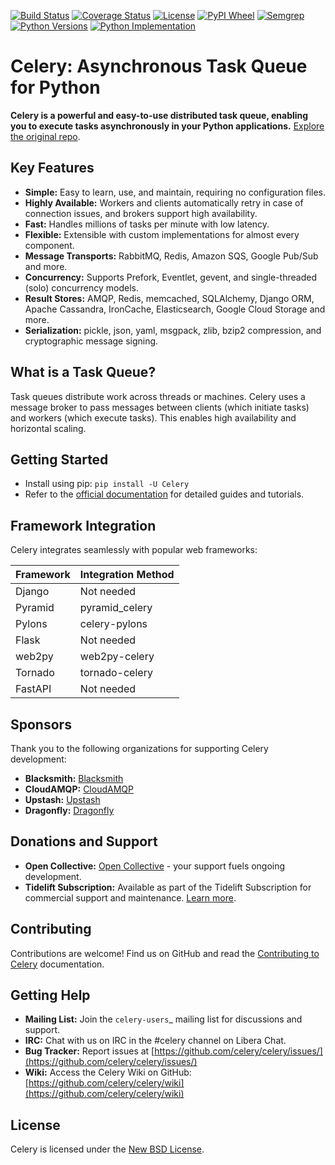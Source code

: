 <!-- Celery - Distributed Task Queue for Python -->
[![Build Status](https://github.com/celery/celery/actions/workflows/python-package.yml/badge.svg)](https://github.com/celery/celery/actions/workflows/python-package.yml)
[![Coverage Status](https://codecov.io/github/celery/celery/coverage.svg?branch=main)](https://codecov.io/github/celery/celery?branch=main)
[![License](https://img.shields.io/pypi/l/celery.svg)](https://opensource.org/licenses/BSD-3-Clause)
[![PyPI Wheel](https://img.shields.io/pypi/wheel/celery.svg)](https://pypi.org/project/celery/)
[![Semgrep](https://img.shields.io/badge/semgrep-security-green.svg)](https://go.semgrep.dev/home)
[![Python Versions](https://img.shields.io/pypi/pyversions/celery.svg)](https://pypi.org/project/celery/)
[![Python Implementation](https://img.shields.io/pypi/implementation/celery.svg)](https://pypi.org/project/celery/)

# Celery: Asynchronous Task Queue for Python

**Celery is a powerful and easy-to-use distributed task queue, enabling you to execute tasks asynchronously in your Python applications.**  [Explore the original repo](https://github.com/celery/celery).

## Key Features

*   **Simple:**  Easy to learn, use, and maintain, requiring no configuration files.
*   **Highly Available:**  Workers and clients automatically retry in case of connection issues, and brokers support high availability.
*   **Fast:**  Handles millions of tasks per minute with low latency.
*   **Flexible:**  Extensible with custom implementations for almost every component.
*   **Message Transports:** RabbitMQ, Redis, Amazon SQS, Google Pub/Sub and more.
*   **Concurrency:** Supports Prefork, Eventlet, gevent, and single-threaded (solo) concurrency models.
*   **Result Stores:** AMQP, Redis, memcached, SQLAlchemy, Django ORM, Apache Cassandra, IronCache, Elasticsearch, Google Cloud Storage and more.
*   **Serialization:** pickle, json, yaml, msgpack, zlib, bzip2 compression, and cryptographic message signing.

## What is a Task Queue?

Task queues distribute work across threads or machines. Celery uses a message broker to pass messages between clients (which initiate tasks) and workers (which execute tasks). This enables high availability and horizontal scaling.

## Getting Started

*   Install using pip:  `pip install -U Celery`
*   Refer to the [official documentation](https://docs.celeryq.dev/en/latest/) for detailed guides and tutorials.

## Framework Integration

Celery integrates seamlessly with popular web frameworks:

| Framework | Integration Method |
| --------- | ------------------ |
| Django    | Not needed         |
| Pyramid   | pyramid\_celery    |
| Pylons    | celery-pylons       |
| Flask     | Not needed         |
| web2py    | web2py-celery       |
| Tornado   | tornado-celery      |
| FastAPI   | Not needed         |

## Sponsors

Thank you to the following organizations for supporting Celery development:

*   **Blacksmith:**  [Blacksmith](https://blacksmith.sh/)
*   **CloudAMQP:**  [CloudAMQP](https://www.cloudamqp.com/)
*   **Upstash:**  [Upstash](http://upstash.com/?code=celery)
*   **Dragonfly:**  [Dragonfly](https://www.dragonflydb.io/)

## Donations and Support

*   **Open Collective:** [Open Collective](https://opencollective.com/celery) - your support fuels ongoing development.
*   **Tidelift Subscription:**  Available as part of the Tidelift Subscription for commercial support and maintenance. [Learn more](https://tidelift.com/subscription/pkg/pypi-celery?utm_source=pypi-celery&utm_medium=referral&utm_campaign=enterprise&utm_term=repo).

## Contributing

Contributions are welcome!  Find us on GitHub and read the [Contributing to Celery](https://docs.celeryq.dev/en/stable/contributing.html) documentation.

## Getting Help

*   **Mailing List:** Join the `celery-users`_ mailing list for discussions and support.
*   **IRC:** Chat with us on IRC in the #celery channel on Libera Chat.
*   **Bug Tracker:** Report issues at [https://github.com/celery/celery/issues/](https://github.com/celery/celery/issues/)
*   **Wiki:** Access the Celery Wiki on GitHub: [https://github.com/celery/celery/wiki](https://github.com/celery/celery/wiki)

## License

Celery is licensed under the [New BSD License](https://opensource.org/licenses/BSD-3-Clause).